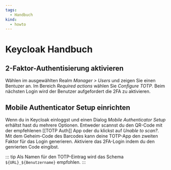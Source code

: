 ```yaml
---
tags:
  - Handbuch
kind:
  - howto
---
```

# Keycloak Handbuch

## 2-Faktor-Authentisierung aktivieren

Wählen im ausgewählten Realm *Manager > Users* und zeigen Sie einen Bentuzer an. Im Bereich *Required actions* wählen Sie *Configure TOTP*. Beim nächsten Login wird der Benutzer aufgefordert die 2FA zu aktivieren.

## Mobile Authenticator Setup einrichten

Wenn du in Keycloak einloggst und einen Dialog *Mobile Authenticator Setup* erhältst hast du mehrere Optionen. Entweder scannst du den QR-Code mit der empfehlenen [[TOTP Auth]] App oder du klickst auf *Unable to scan?*. Mit dem Geheim-Code des Barcodes kann deine TOTP-App den zweiten Faktor für das Login generieren. Aktiviere das 2FA-Login indem du den genrierten Code eingibst.

::: tip
Als Namen für den TOTP-Eintrag wird das Schema `${URL}_${Benutzername}` empfohlen.
:::
